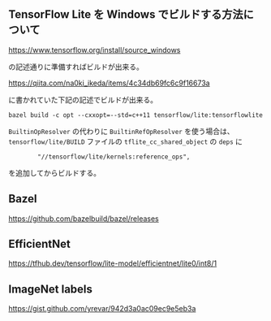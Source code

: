 
## TensorFlow Lite を Windows でビルドする方法について

https://www.tensorflow.org/install/source_windows

の記述通りに準備すればビルドが出来る。

https://qiita.com/na0ki_ikeda/items/4c34db69fc6c9f16673a

に書かれていた下記の記述でビルドが出来る。

```
bazel build -c opt --cxxopt=--std=c++11 tensorflow/lite:tensorflowlite
```

`BuiltinOpResolver` の代わりに `BuiltinRefOpResolver` を使う場合は、
`tensorflow/lite/BUILD` ファイルの `tflite_cc_shared_object` の `deps` に
```
        "//tensorflow/lite/kernels:reference_ops",
```
を追加してからビルドする。

## Bazel

https://github.com/bazelbuild/bazel/releases

## EfficientNet

https://tfhub.dev/tensorflow/lite-model/efficientnet/lite0/int8/1

## ImageNet labels

https://gist.github.com/yrevar/942d3a0ac09ec9e5eb3a


